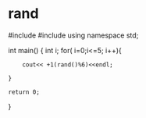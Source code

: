 rand
====
#include<iostream>
#include<stdlib>
using namespace std;

int main()
{
    int i;
    for( i=0;i<=5; i++){

        cout<< +1(rand()%6)<<endl;

    }

    return 0;

}

